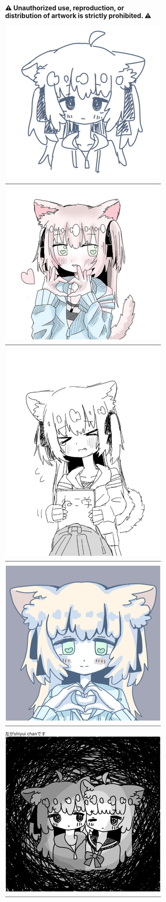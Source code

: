 ## ⚠️ **Unauthorized use, reproduction, or distribution of artwork is strictly prohibited.** ⚠️


<div align="center">

<img src="shiyui-chan.jpg" style="width: 500px; height: auto;">

---

<img src="shiyui-chan2.jpeg" style="width: 500px; height: auto;">

---

<img src="shiyui-nebou.jpeg" style="width: 500px; height: auto;">

---

<img src="shiyui-yandere.jpg" style="width: 500px; height: auto;">

---
</div>左がshiyui chanです  <div align="center">
<img src="shiyui-left.jpg" style="width: 500px; height: auto;">

---
</div>
